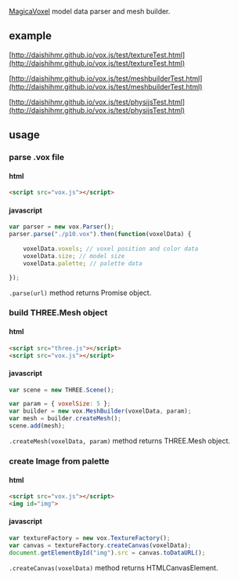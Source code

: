 [MagicaVoxel](https://ephtracy.github.io/) model data parser and mesh builder.

## example

[http://daishihmr.github.io/vox.js/test/textureTest.html](http://daishihmr.github.io/vox.js/test/textureTest.html)

[http://daishihmr.github.io/vox.js/test/meshbuilderTest.html](http://daishihmr.github.io/vox.js/test/meshbuilderTest.html)

[http://daishihmr.github.io/vox.js/test/physijsTest.html](http://daishihmr.github.io/vox.js/test/physijsTest.html)

## usage

### parse .vox file

#### html

```html
<script src="vox.js"></script>
```

#### javascript

```js
var parser = new vox.Parser();
parser.parse("./p10.vox").then(function(voxelData) {
    
    voxelData.voxels; // voxel position and color data
    voxelData.size; // model size
    voxelData.palette; // palette data

});

```

```.parse(url)``` method returns Promise object.

### build THREE.Mesh object

#### html

```html
<script src="three.js"></script>
<script src="vox.js"></script>
```

#### javascript

```js
var scene = new THREE.Scene();

var param = { voxelSize: 5 };
var builder = new vox.MeshBuilder(voxelData, param);
var mesh = builder.createMesh();
scene.add(mesh);

```

```.createMesh(voxelData, param)``` method returns THREE.Mesh object.

### create Image from palette

#### html

```html
<script src="vox.js"></script>
<img id="img">
```

#### javascript

```js
var textureFactory = new vox.TextureFactory();
var canvas = textureFactory.createCanvas(voxelData);
document.getElementById("img").src = canvas.toDataURL();
```
```.createCanvas(voxelData)``` method returns HTMLCanvasElement.
